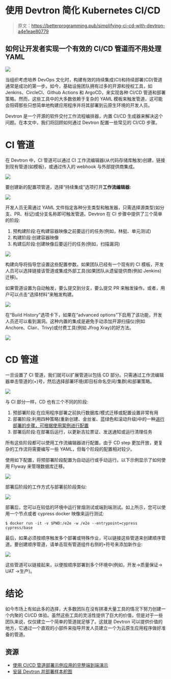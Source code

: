 # 使用 Devtron 简化 Kubernetes CI/CD

> 原文：<https://betterprogramming.pub/simplifying-ci-cd-with-devtron-a4e1eae80779>

## 如何让开发者实现一个有效的 CI/CD 管道而不用处理 YAML

![](img/cf5090c6f926de057ef9941a94a225e7.png)

当组织考虑培养 DevOps 文化时，构建有效的持续集成(CI)和持续部署(CD)管道通常是成功的第一步。如今，基础设施团队拥有过多的开源和授权工具，如 Jenkins、CircleCI、Github Actions 和 ArgoCD，来实现各种 CI/CD 管道和部署策略。然而，这些工具中的大多数依赖于复杂的 YAML 模板来触发管道，这可能会阻碍那些只想简单地构建应用程序并将其部署到云原生环境的开发人员。

Devtron 是一个开源的软件交付工作流程编排器，内置 CI/CD 生成器来解决这个问题。在本文中，我们将回顾如何通过 Devtron 配置一些常见的 CI/CD 步骤。

# CI 管道

在 Devtron 中，CI 管道可以通过 CI 工作流编辑器(从代码存储库触发)创建，链接到现有管道(如模板)，或通过传入的 webhook 与外部提供商集成。

![](img/2d6a879635a6e0230467d928e6c61163.png)

要创建新的配置项管道，选择“持续集成”选项打开**工作流编辑器:**

![](img/408b0d6173c63349e78964670cfa5ad4.png)

开发人员无需通过 YAML 文件指定各种分支类型和触发器，只需选择源类型(如分支、PR、标记)或分支名称即可触发管道。Devtron 在 CI 步骤中提供了三个简单的阶段:

1.  预构建阶段:在构建容器映像之前要运行的任务(例如，林挺、单元测试)
2.  构建阶段:创建容器映像
3.  构建后阶段:创建映像后要运行的任务(例如，扫描漏洞)

![](img/662e6e511816a5e44253ac236318ebb1.png)

构建向导将指导您设置这些配置参数。如果团队已经有一个现有的 CI 模板，开发人员可以选择链接该管道或集成外部工具(如果团队从遗留提供商(例如 Jenkins)迁移)。

如果管道设置为自动触发，要么提交到分支，要么提交 PR 来触发操作。或者，用户可以点击“选择材料”来触发构建。

![](img/4445c125115302d1d35dc8dd9fa9c6f2.png)

在“Build History”选项卡下，如果在“advanced options”下启用了该功能，开发人员还可以看到漏洞。这种内置的集成是避免手动添加开源扫描仪(例如 Anchore、Clair、Trivy)或付费工具(例如 Jfrog Xray)的好方法。

![](img/7724e6e82ec399f75f671197f8881133.png)

# CD 管道

一旦设置了 CI 管道，我们就可以扩展管道以包括 CD 部分。只需通过工作流编辑器单击管道的(+)号，然后选择部署环境(即目标命名空间/集群)和部署策略。

![](img/ffb94d2248354560edf55836dd1ab2ab.png)

与 CI 部分一样，CD 也有三个不同的阶段:

1.  预部署阶段:在应用程序部署之前执行数据库/模式迁移或配置设置非常有用
2.  部署阶段:利用四种策略(重新创建、金丝雀、蓝绿色和滚动升级)中的一种[进行部署的步骤，可根据使用案例进行配置](https://docs.devtron.ai/devtron/user-guide/creating-application/workflow/cd-pipeline#deployment-strategies)
3.  部署后阶段:在部署后运行，以更新吉拉票证、发送通知或运行清理任务

所有这些阶段都可以使用工作流编辑器进行配置。由于 CD step 更加开放，更复杂的工作流将需要编写一些 YAML，但每个阶段的配置相对较少。

使用如下配置，将预部署阶段配置为自动运行或手动运行。以下示例显示了如何使用 Flyway 来管理数据库迁移。

![](img/1903781c1584069d08751abd6ef8d84b.png)

部署后阶段的工作方式与部署前阶段类似:

![](img/3bb13d324b875b14da6d0143ceb904f4.png)

部署后，您可以在较低的环境中运行冒烟测试或端到端测试。如上所示，您可以使用一个节点或者 cypress docker 映像来运行测试:

```
$ docker run -it -v $PWD:/e2e -w /e2e --entrypoint=cypress cypress/base
```

最后，如果必须按顺序触发多个部署或特殊作业，可以链接这些管道来创建顺序管道。要创建顺序管道，请单击现有管道组件右侧的`+`符号来添加新作业:

![](img/535d92db8e12339aaa4c527b56828e83.png)

这些管道可以链接起来，以便按顺序部署到多个环境中(例如，开发→质量保证→ UAT →生产)。

# 结论

如今市场上有如此多的选择，大多数团队在没有拼凑大量工具的情况下努力创建一个内聚的 CI/CD 体验。虽然这些工具的灵活性提供了巨大的价值，但是对于一些团队来说，仅仅建立一个简单的管道就足够了。这就是 Devtron 可以提供价值的地方，它通过一个直观的小部件来指导开发人员建立一个为云原生应用程序做好准备的管道。

## 资源

*   [使用 CI/CD 管道部署示例应用的完整端到端演示](https://dzone.com/articles/zero-to-hero-on-kubernetes-with-devtron)
*   [安装 Devtron 并部署样本舵图](https://medium.com/dev-genius/devtron-open-source-software-delivery-workflow-for-k8s-23bd136efe06)